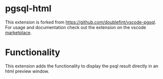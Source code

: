 # pgsql-html

This extension is forked from https://github.com/doublefint/vscode-pgsql. For usage and documentation check out the extension on the vscode [marketplace](https://marketplace.visualstudio.com/items?itemName=doublefint.pgsql).

# Functionality
This extension adds the functionality to display the psql result directly in an html preview window.
